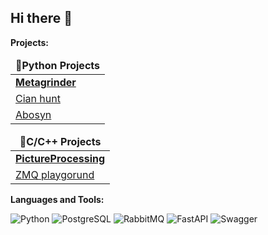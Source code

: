 ## Hi there 👋

<b>Projects:</b>

<table>
  <thead align="center">
    <tr border: none;>
      <td><b>🐍Python Projects</b></td>
    </tr>
  </thead>
  <tbody>
    <tr>
      <td><a href="https://gitlab.uzniki.online/root/metagrinder/"><b>Metagrinder</b></a></td>
    </tr>
    <tr>
      <td><a href="https://github.com/cojode/cian_hunt">Cian hunt</td>
    </tr>
    <tr>
      <td><a href="https://github.com/cojode/abosyn">Abosyn</td>
    </tr>
  </tbody>
</table>

<table>
  <thead align="center">
    <tr border: none;>
      <td><b>🌙C/C++ Projects</b></td>
    </tr>
  </thead>
    <tr>
     <td><a href="https://github.com/dgt4l/PictureProcessing"><b>PictureProcessing</b></a></td>
    </tr>
    <tr>
      <td><a href="https://github.com/cojode/zmq_playground">ZMQ playgorund</td>
    </tr>
</table>


<b>Languages and Tools:</b>

![Python](https://img.shields.io/badge/Python-14354C?style=for-the-badge&logo=python&logoColor=white)
![PostgreSQL](https://img.shields.io/badge/PostgreSQL-316192?style=for-the-badge&logo=postgresql&logoColor=white)
![RabbitMQ](https://img.shields.io/badge/rabbitmq-%23FF6600.svg?&style=for-the-badge&logo=rabbitmq&logoColor=white)
![FastAPI](https://img.shields.io/badge/FastAPI-005571?style=for-the-badge&logo=fastapi)
![Swagger](https://img.shields.io/badge/-Swagger-%23Clojure?style=for-the-badge&logo=swagger&logoColor=white)

<!--
**cojode/cojode** is a ✨ _special_ ✨ repository because its `README.md` (this file) appears on your GitHub profile.

Here are some ideas to get you started:

- 🔭 I’m currently working on ...
- 🌱 I’m currently learning ...
- 👯 I’m looking to collaborate on ...
- 🤔 I’m looking for help with ...
- 💬 Ask me about ...
- 📫 How to reach me: ...
- 😄 Pronouns: ...
- ⚡ Fun fact: ...
-->
